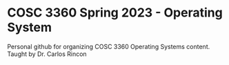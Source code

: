 # COSC 3360 Spring 2023 - Operating System
Personal github for organizing COSC 3360 Operating Systems content. <br>
Taught by Dr. Carlos Rincon <br>

